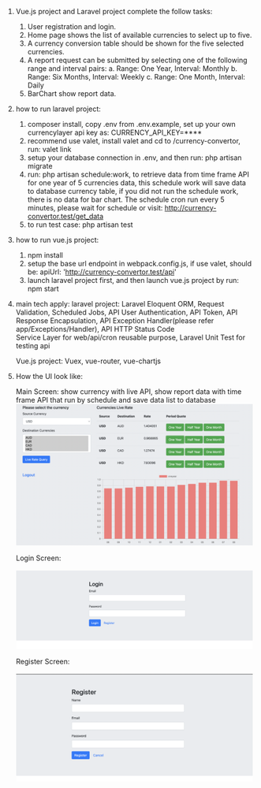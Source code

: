1. Vue.js project and Laravel project complete the follow tasks:

    1. User registration and login.
    2. Home page shows the list of available currencies to select up to five.
    3. A currency conversion table should be shown for the five selected currencies.
    4. A report request can be submitted by selecting one of the following range and
        interval pairs:
        a. Range: One Year, Interval: Monthly
        b. Range: Six Months, Interval: Weekly
        c. Range: One Month, Interval: Daily
    5. BarChart show report data.
    
2. how to run laravel project:
    
    1.  composer install, copy .env from .env.example, set up your own currencylayer api key as: CURRENCY_API_KEY=****
    2.  recommend use valet, install valet and  cd to /currency-convertor, run: valet link
    2.  setup your database connection in .env, and then run: php artisan migrate
    3.  run: php artisan schedule:work, to retrieve data from time frame API for one year of 5 currencies data, 
        this schedule work will save data to database currency table, if you did not run the schedule work, 
        there is no data for bar chart. The schedule cron run every 5 minutes, please wait for schedule or visit: http://currency-convertor.test/get_data
    4.  to run test case: php artisan test 
        
3. how to run vue.js project:
    1. npm install
    2. setup the base url endpoint in webpack.config.js, if use valet, should be: apiUrl: 'http://currency-convertor.test/api'
    3. launch laravel project first, and then launch vue.js project by run: npm start
    
4. main tech apply: 
   laravel project: Laravel Eloquent ORM, Request Validation, Scheduled Jobs, 
                    API User Authentication, API Token, API Response Encapsulation, 
                    API Exception Handler(please refer app/Exceptions/Handler), API HTTP Status Code  
                    Service Layer for web/api/cron reusable purpose,
                    Laravel Unit Test for testing  api
                    
   Vue.js project:  Vuex, vue-router, vue-chartjs
   
5. How the UI look like: 
   
   Main Screen: show currency with live API, show report data with time frame API that run by schedule and save data list to database <br>
   <img src="https://github.com/lypk21/vue-currency/blob/master/home.png" width="600">
   
   Login Screen: <br>                
   <img src="https://github.com/lypk21/vue-currency/blob/master/login.png" width="600"> 
   
   Register Screen:  <br>               
   <img src="https://github.com/lypk21/vue-currency/blob/master/register.png" width="600">                 
